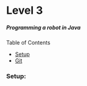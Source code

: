 # Level 3 #
##### *Programming a robot in Java* #####



Table of Contents
* [Setup](#setup)
* [Git](#git)

### Setup: ###
